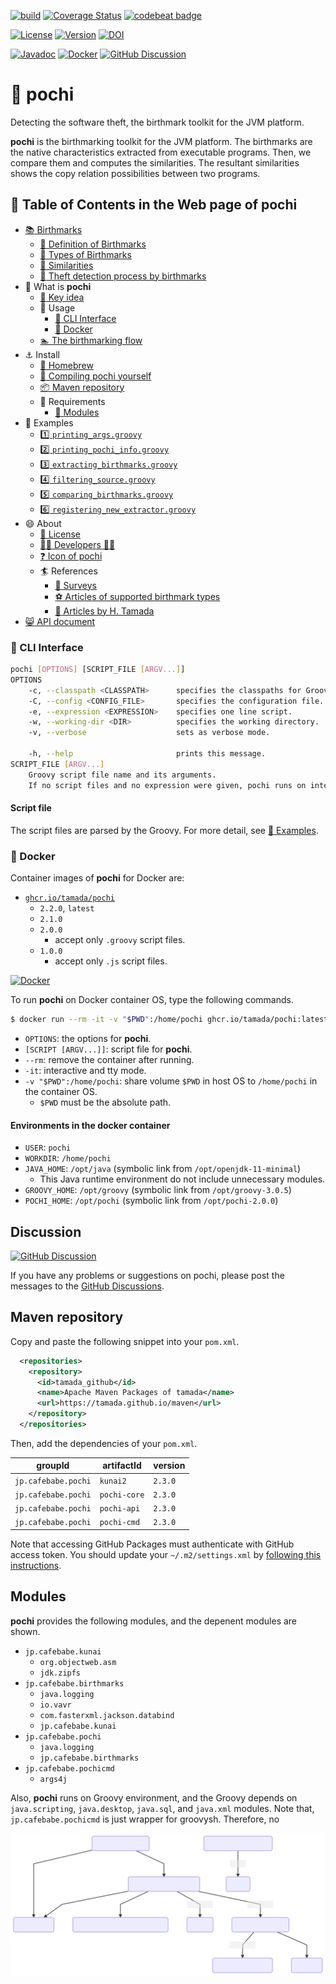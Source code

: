 [![build](https://github.com/tamada/pochi/workflows/build/badge.svg)](https://github.com/tamada/pochi/actions?query=workflow%3Abuild)
[![Coverage Status](https://coveralls.io/repos/github/tamada/pochi/badge.svg?branch=main)](https://coveralls.io/github/tamada/pochi?branch=main)
[![codebeat badge](https://codebeat.co/badges/8e8c5e70-cb07-4f58-941c-3ddb64f3c059)](https://codebeat.co/projects/github-com-tamada-pochi-main)

[![License](https://img.shields.io/badge/License-Apache%202.0-green.svg)](https://github.com/tamada/pochi/blob/master/LICENSE)
[![Version](https://img.shields.io/badge/Version-2.3.0-green.svg)](https://github.com/tamada/pochi/releases/tag/v2.3.0)
[![DOI](https://img.shields.io/badge/DOI-10.5281/zenodo.4271132-green.svg)](https://zenodo.org/badge/latestdoi/82773287)

[![Javadoc](https://img.shields.io/badge/Javadoc-v2.2.0-blue?logo=java)](https://tamada.github.io/pochi/apidocs)
[![Docker](https://img.shields.io/badge/Docker-ghcr.io%2Ftamada%2Fpochi%3A2.3.0-blue?logo=docker)](https://github.com/users/tamada/packages/container/package/pochi)
[![GitHub Discussion](https://img.shields.io/badge/GitHub-Discussions-blue?logo=github)](https://github.com/tamada/pochi/discussions)

# :dog: pochi

Detecting the software theft, the birthmark toolkit for the JVM platform.

**pochi** is the birthmarking toolkit for the JVM platform.
The birthmarks are the native characteristics extracted from executable programs.
Then, we compare them and computes the similarities.
The resultant similarities shows the copy relation possibilities between two programs.

## :bookmark: Table of Contents in the Web page of pochi

* [:books: Birthmarks](https://tamada.github.io/pochi/birthmarks)
  - [:green_book: Definition of Birthmarks](https://tamada.github.io/pochi/birthmarks#-definition-of-birthmarks)
  - [:blue_book: Types of Birthmarks](https://tamada.github.io/pochi/birthmarks#-types-of-birthmarks)
  - [:orange_book: Similarities](https://tamada.github.io/pochi/birthmarks#-similarities)
  - [:closed_book: Theft detection process by birthmarks](https://tamada.github.io/pochi/birthmarks#-theft-detection-process-by-birthmarks)
* :newspaper: What is **pochi**
  - [:key: Key idea](https://tamada.github.io/pochi/description#-key-idea)
  - :fork_and_knife: Usage
    - [:runner: CLI Interface](https://tamada.github.io/pochi/description#-cli-interface)
    - [:whale: Docker](https://tamada.github.io/pochi/description#-docker)
  - [:swimmer: The birthmarking flow](https://tamada.github.io/pochi/description#-the-birthmarking-flow)
* :anchor: Install
  - [:beer: Homebrew](https://tamada.github.io/pochi/install#-homebrew)
  - [:muscle: Compiling pochi yourself](https://tamada.github.io/pochi/install#-compiling-pochi-yourself)
  - [:package: Maven repository](https://tamada.github.io/pochi/install#-maven-repository)
  - :briefcase: Requirements
    - [:pouch: Modules](https://tamada.github.io/pochi/install#-modules)
* :ant: Examples
  - [:one: `printing_args.groovy`](https://tamada.github.io/pochi/examples#1-printing_argsgroovy)
  - [:two: `printing_pochi_info.groovy`](https://tamada.github.io/pochi/examples#2-printing_pochi_infogroovy)
  - [:three: `extracting_birthmarks.groovy`](https://tamada.github.io/pochi/examples#3-extracting_birthmarksgroovy)
  - [:four: `filtering_source.groovy`](https://tamada.github.io/pochi/examples#4-filtering_sourcegroovy)
  - [:five: `comparing_birthmarks.groovy`](https://tamada.github.io/pochi/examples#5-comparing_birthmarksgroovy)
  - [:six: `registering_new_extractor.groovy`](https://tamada.github.io/pochi/examples#6-registering_new_extractorgroovy)
* :smile: About
  - [:scroll: License](https://tamada.github.io/pochi/about#-license)
  - [:man_office_worker: Developers :woman_office_worker:](https://tamada.github.io/pochi/about#-developers-)
  - [:question: Icon of pochi](https://tamada.github.io/pochi/about#-icon-of-pochi)
  - :surfer: References
    - [:basketball: Surveys](https://tamada.github.io/pochi/about#-surveys)
    - [:soccer: Articles of supported birthmark types](https://tamada.github.io/pochi/about#-articles-of-supported-birthmark-types)
    - [:tennis: Articles by H. Tamada](https://tamada.github.io/pochi/about#-articles-by-h-tamada)
* [:smile_cat: API document](https://tamada.github.io/pochi/apidocs)

### :runner: CLI Interface

```sh
pochi [OPTIONS] [SCRIPT_FILE [ARGV...]]
OPTIONS
    -c, --classpath <CLASSPATH>      specifies the classpaths for Groovy (JVM) separated with colon (:).
    -C, --config <CONFIG_FILE>       specifies the configuration file.
    -e, --expression <EXPRESSION>    specifies one line script.
    -w, --working-dir <DIR>          specifies the working directory.
    -v, --verbose                    sets as verbose mode.

    -h, --help                       prints this message.
SCRIPT_FILE [ARGV...]
    Groovy script file name and its arguments.
    If no script files and no expression were given, pochi runs on interactive mode.
```

#### Script file

The script files are parsed by the Groovy.
For more detail, see [:ant: Examples](https://tamada.github.io/pochi/examples).

### :whale: Docker

Container images of **pochi** for Docker are:

* [`ghcr.io/tamada/pochi`](https://github.com/users/tamada/packages/container/package/pochi)
  * `2.2.0`, `latest`
  * `2.1.0`
  * `2.0.0`
    * accept only `.groovy` script files.
  * `1.0.0`
    * accept only `.js` script files.

[![Docker](https://img.shields.io/badge/Docker-ghcir.io%2Ftamada%2Fpochi%3A2.3.0-blue?logo=docker)](https://github.com/users/tamada/packages/container/package/pochi)

To run **pochi** on Docker container OS, type the following commands.

```sh
$ docker run --rm -it -v "$PWD":/home/pochi ghcr.io/tamada/pochi:latest [OPTIONS] [SCRIPT [ARGV...]]
```

* `OPTIONS`: the options for **pochi**.
* `[SCRIPT [ARGV...]]`: script file for **pochi**.
* `--rm`: remove the container after running.
* `-it`: interactive and tty mode.
* `-v "$PWD":/home/pochi`: share volume `$PWD` in host OS to `/home/pochi` in the container OS.
  * `$PWD` must be the absolute path.

#### Environments in the docker container

* `USER`: `pochi`
* `WORKDIR`: `/home/pochi`
* `JAVA_HOME`: `/opt/java` (symbolic link from `/opt/openjdk-11-minimal`)
  * This Java runtime environment do not include unnecessary modules.
* `GROOVY_HOME`: `/opt/groovy` (symbolic link from `/opt/groovy-3.0.5`)
* `POCHI_HOME`: `/opt/pochi` (symbolic link from `/opt/pochi-2.0.0`)

## Discussion

[![GitHub Discussion](https://img.shields.io/badge/GitHub-Discussions-blue?logo=github)](https://github.com/tamada/pochi/discussions)

If you have any problems or suggestions on pochi, please post the messages to the [GitHub Discussions](https://github.com/tamada/pochi/discussions).

## Maven repository

Copy and paste the following snippet into your `pom.xml`.

```xml
  <repositories>
    <repository>
      <id>tamada_github</id>
      <name>Apache Maven Packages of tamada</name>
      <url>https://tamada.github.io/maven</url>
    </repository>
  </repositories>
```

Then, add the dependencies of your `pom.xml`.

| groupId            | artifactId   | version |
|--------------------|--------------|---------|
|`jp.cafebabe.pochi` | `kunai2`     | `2.3.0` |
|`jp.cafebabe.pochi` | `pochi-core` | `2.3.0` |
|`jp.cafebabe.pochi` | `pochi-api`  | `2.3.0` |
|`jp.cafebabe.pochi` | `pochi-cmd`  | `2.3.0` |

Note that accessing GitHub Packages must authenticate with GitHub access token.
You should update your `~/.m2/settings.xml` by [following this instructions](https://docs.github.com/en/free-pro-team@latest/packages/using-github-packages-with-your-projects-ecosystem/configuring-apache-maven-for-use-with-github-packages#authenticating-with-a-personal-access-token).

## Modules

**pochi** provides the following modules, and the depenent modules are shown.

* `jp.cafebabe.kunai`
  * `org.objectweb.asm`
  * `jdk.zipfs`
* `jp.cafebabe.birthmarks`
  * `java.logging`
  * `io.vavr`
  * `com.fasterxml.jackson.databind`
  * `jp.cafebabe.kunai`
* `jp.cafebabe.pochi`
  * `java.logging`
  * `jp.cafebabe.birthmarks`
* `jp.cafebabe.pochicmd`
  * `args4j`

Also, **pochi** runs on Groovy environment, and the Groovy depends on `java.scripting`, `java.desktop`, `java.sql`, and `java.xml` modules.
Note that, `jp.cafebabe.pochicmd` is just wrapper for groovysh. Therefore, no 

![Module graph](https://github.com/tamada/pochi/raw/main/site/static/images/module-graph.svg)
